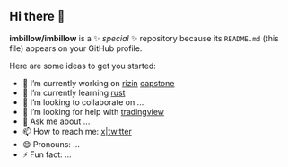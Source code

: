 ## Hi there 👋


**imbillow/imbillow** is a ✨ _special_ ✨ repository because its `README.md` (this file) appears on your GitHub profile.

Here are some ideas to get you started:

- 🔭 I’m currently working on [rizin](https://github.com/rizinorg/rizin) [capstone](https://github.com/capstone-engine/capstone)
- 🌱 I’m currently learning [rust](https://www.rust-lang.org/)
- 👯 I’m looking to collaborate on ...
- 🤔 I’m looking for help with [tradingview](https://www.tradingview.com/u/HoshinoAya/)
- 💬 Ask me about ...
- 📫 How to reach me: [x|twitter](https://x.com/starlight_v3)
- 😄 Pronouns: ...
- ⚡ Fun fact: ...

